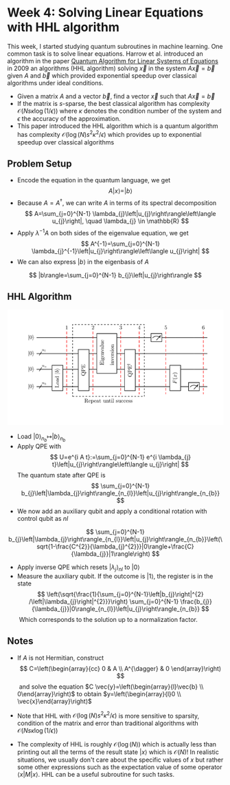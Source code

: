 # Week 4: Solving Linear Equations with HHL algorithm

This week, I started studying quantum subroutines in machine learning. One common task is to solve linear equations. Harrow et al. introduced an algorithm in the paper [Quantum Algorithm for Linear Systems of Equations](https://journals.aps.org/prl/abstract/10.1103/PhysRevLett.103.150502) in 2009 an algorithms (HHL algorithm) solving $\vec{x}$ in the system $A\vec x = \vec b$ given $A$ and $\vec b$ which provided exponential speedup over classical algorithms under ideal conditions.

- Given a matrix $A$ and a vector $\vec{b}$, find a vector $\vec{x}$ such that $A \vec{x}=\vec{b}$
- If the matrix is $s$-sparse, the best classical algorithm has complexity $\mathcal{O}(N s \kappa \log (1 / \epsilon))$ where $\kappa$ denotes the condition number of the system and $\epsilon$ the accuracy of the approximation.
- This paper introduced the HHL algorithm which is a quantum algorithm has complexity $\mathcal{O}\left(\log (N) s^{2} \kappa^{2} / \epsilon\right)$ which provides up to exponential speedup over classical algorithms

## Problem Setup

- Encode the equation in the quantum language, we get
$$
A|x\rangle=|b\rangle
$$
- Because $A=A^{\dagger}$, we can write $A$ in terms of its spectral decomposition
$$
A=\sum_{j=0}^{N-1} \lambda_{j}\left|u_{j}\right\rangle\left\langle u_{j}\right|, \quad \lambda_{j} \in \mathbb{R}
$$
- Apply $\lambda^{-1} A$ on both sides of the eigenvalue equation, we get
$$
A^{-1}=\sum_{j=0}^{N-1} \lambda_{j}^{-1}\left|u_{j}\right\rangle\left\langle u_{j}\right|
$$
- We can also express $|b\rangle$ in the eigenbasis of $A$

$$
|b\rangle=\sum_{j=0}^{N-1} b_{j}\left|u_{j}\right\rangle
$$

## HHL Algorithm

![image-20220129194455815](week4.assets/image-20220129194455815.png)

- Load $|0\rangle_{n_{b}} \mapsto|b\rangle_{n_{b}}$
- Apply QPE with
$$
U=e^{i A t}:=\sum_{j=0}^{N-1} e^{i \lambda_{j} t}\left|u_{j}\right\rangle\left\langle u_{j}\right|
$$
The quantum state after $\mathrm{QPE}$ is
$$
\sum_{j=0}^{N-1} b_{j}\left|\lambda_{j}\right\rangle_{n_{l}}\left|u_{j}\right\rangle_{n_{b}}
$$
- We now add an auxiliary qubit and apply a conditional rotation with control qubit as $n l$

$$
\sum_{j=0}^{N-1} b_{j}\left|\lambda_{j}\right\rangle_{n_{l}}\left|u_{j}\right\rangle_{n_{b}}\left(\sqrt{1-\frac{C^{2}}{\lambda_{j}^{2}}}|0\rangle+\frac{C}{\lambda_{j}}|1\rangle\right)
$$

- Apply inverse QPE which resets $\left|\lambda_{j}\right\rangle_{n l}$ to $|0\rangle$
- Measure the auxiliary qubit. If the outcome is $|1\rangle$, the register is in the state
$$
\left(\sqrt{\frac{1}{\sum_{j=0}^{N-1}\left|b_{j}\right|^{2} /\left|\lambda_{j}\right|^{2}}}\right) \sum_{j=0}^{N-1} \frac{b_{j}}{\lambda_{j}}|0\rangle_{n_{l}}\left|u_{j}\right\rangle_{n_{b}}
$$
​	Which corresponds to the solution up to a normalization factor.

## Notes

- If $A$ is not Hermitian, construct
$$
C=\left(\begin{array}{cc}
0 & A \\
A^{\dagger} & 0
\end{array}\right)
$$
​	and solve the equation $C \vec{y}=\left(\begin{array}{l}\vec{b} \\ 0\end{array}\right)$ to obtain $y=\left(\begin{array}{l}0 \\ \vec{x}\end{array}\right)$
- Note that HHL with $\mathcal{O}\left(\log (N) s^{2} \kappa^{2} / \epsilon\right)$ is more sensitive to sparsity, condition of the matrix and error than traditional algorithms with $\mathcal{O}(N s \kappa \log (1 / \epsilon))$

- The complexity of HHL is roughly $\mathcal{O}(\log(N))$ which is actually less than printing out all the terms of the result state $|x\rangle$ which is $\mathcal O(N)$! In realistic situations, we usually don't care about the specific values of $x$ but rather some other expressions such as the expectation value of some operator $\langle x | M | x\rangle$. HHL can be a useful subroutine for such tasks.
